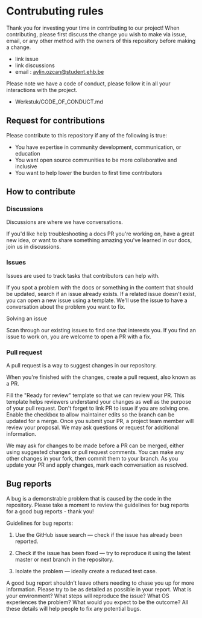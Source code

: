 # Contrubuting rules

Thank you for investing your time in contributing to our project! When contributing, please first discuss the change you wish to make via issue, email, or any other method with the owners of this repository before making a change.

- link issue
- link discussions
- email : aylin.ozcan@student.ehb.be

Please note we have a code of conduct, please follow it in all your interactions with the project. 

- Werkstuk/CODE_OF_CONDUCT.md

## Request for contributions

Please contribute to this repository if any of the following is true:

- You have expertise in community development, communication, or education
- You want open source communities to be more collaborative and inclusive
- You want to help lower the burden to first time contributors

## How to contribute

### Discussions

Discussions are where we have conversations.

If you'd like help troubleshooting a docs PR you're working on, have a great new idea, or want to share something amazing you've learned in our docs, join us in discussions.

### Issues
  
Issues are used to track tasks that contributors can help with.

If you spot a problem with the docs or something in the content that should be updated, search if an issue already exists. If a related issue doesn't exist, you can open a new issue using a template. We'll use the issue to have a conversation about the problem you want to fix.

Solving an issue

Scan through our existing issues to find one that interests you. If you find an issue to work on, you are welcome to open a PR with a fix.

### Pull request

A pull request is a way to suggest changes in our repository.

When you're finished with the changes, create a pull request, also known as a PR.

Fill the "Ready for review" template so that we can review your PR. This template helps reviewers understand your changes as well as the purpose of your pull request.
Don't forget to link PR to issue if you are solving one.
Enable the checkbox to allow maintainer edits so the branch can be updated for a merge. Once you submit your PR, a project team member will review your proposal. We may ask questions or request for additional information.

We may ask for changes to be made before a PR can be merged, either using suggested changes or pull request comments. You can make any other changes in your fork, then commit them to your branch.
As you update your PR and apply changes, mark each conversation as resolved.

## Bug reports

A bug is a demonstrable problem that is caused by the code in the repository. Please take a moment to review the guidelines for bug reports for a good bug reports - thank you!

Guidelines for bug reports:
1. Use the GitHub issue search — check if the issue has already been reported.

2. Check if the issue has been fixed — try to reproduce it using the latest master or next branch in the repository.

3. Isolate the problem — ideally create a reduced test case.

A good bug report shouldn't leave others needing to chase you up for more information. Please try to be as detailed as possible in your report. What is your environment? What steps will reproduce the issue? What OS experiences the problem? What would you expect to be the outcome? All these details will help people to fix any potential bugs.